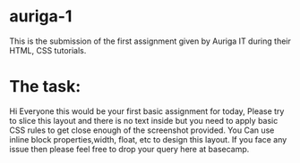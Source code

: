 # auriga-1

This is the submission of the first assignment given by Auriga IT during their HTML, CSS tutorials.

# The task:

Hi Everyone this would be your first basic assignment for today, Please try to slice this layout and there is no text inside but you need to apply basic CSS rules to get close enough of the screenshot provided.
You Can use inline block properties,width, float, etc to design this layout. If you face any issue then please feel free to drop your query here at basecamp.
